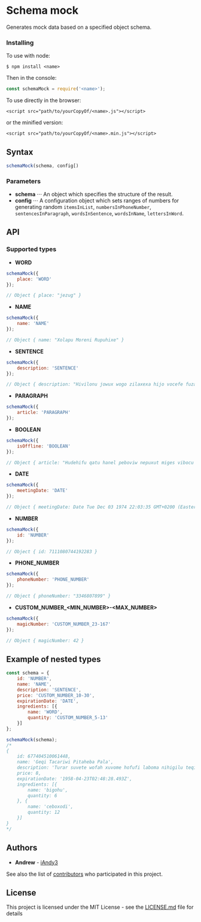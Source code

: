 # Schema mock
Generates mock data based on a specified object schema.

### Installing
To use with node:
```
$ npm install <name>
```

Then in the console:
```javascript
const schemaMock = require('<name>');
```

To use directly in the browser:
```
<script src="path/to/yourCopyOf/<name>.js"></script>
```

or the minified version:
```
<script src="path/to/yourCopyOf/<name>.min.js"></script>
```

## Syntax
```javascript
schemaMock(schema, config[)
```

### Parameters
* **schema**
⋅⋅⋅ An object which specifies the structure of the result.
* **config**
⋅⋅⋅ A configuration object which sets ranges of numbers for generating random `itemsInList`, `numbersInPhoneNumber`, `sentencesInParagraph`, `wordsInSentence`, `wordsInName`, `lettersInWord`.
 
## API

### Supported types
* **WORD**
```javascript
schemaMock({
	place: 'WORD'
}); 

// Object { place: "jezug" }
```
* **NAME**
```javascript
schemaMock({
	name: 'NAME'
}); 

// Object { name: "Xolapu Moreni Rupuhixe" }
```
* **SENTENCE**
```javascript
schemaMock({
	description: 'SENTENCE'
}); 

// Object { description: "Hivilonu jowux wogo zilaxexa hijo vocefe fuzar." }
```
* **PARAGRAPH**
```javascript
schemaMock({
	article: 'PARAGRAPH'
});
```
* **BOOLEAN**
```javascript
schemaMock({
	isOffline: 'BOOLEAN'
}); 

// Object { article: "Hudehifu qatu hanel peboviw nepuxut miges vibocu zatipe retuq. Bihu safa juzu tufuho bojap rimapo hovuqasi faha vezu. Dicewama yivusuhu valuy qunowaci jixun. Xoyuvo befo rorer tudo qabac butap pezu tebawup cedow. Puvasar tote xeqer cuxeduzo wico zequrefi lirabad periniw. Jamopofe cucojuh menu cawete denipivu." }
```
* **DATE**
```javascript
schemaMock({
	meetingDate: 'DATE'
}); 

// Object { meetingDate: Date Tue Dec 03 1974 22:03:35 GMT+0200 (Eastern European Standard Time) }
```
* **NUMBER**
```javascript
schemaMock({
	id: 'NUMBER'
}); 

// Object { id: 7111080744192283 }
```
* **PHONE_NUMBER**
```javascript
schemaMock({
	phoneNumber: 'PHONE_NUMBER'
}); 

// Object { phoneNumber: "3346807899" }
```
* **CUSTOM_NUMBER_<MIN_NUMBER>-<MAX_NUMBER>**
```javascript
schemaMock({
	magicNumber: 'CUSTOM_NUMBER_23-167'
}); 

// Object { magicNumber: 42 }
```

## Example of nested types

```javascript
const schema = {
	id: 'NUMBER',
	name: 'NAME',
	description: 'SENTENCE',
	price: 'CUSTOM_NUMBER_10-30',
	expirationDate: 'DATE',
	ingredients: [{
		name: 'WORD',
		quantity: 'CUSTOM_NUMBER_5-13'
	}]
};

schemaMock(schema);
/*
{
	id: 677404510061448,
	name: 'Geqi Tacariwi Pitaheba Pala',
	description: 'Turar suvete wofah xuvome hofufi laboma nihigilu teqiz.',
	price: 8,
	expirationDate: '1958-04-23T02:48:28.493Z',
	ingredients: [{
		name: 'bigohu',
		quantity: 6
	}, {
		name: 'ceboxodi',
		quantity: 12
	}]
}
*/
```

## Authors
* **Andrew** - [iAndy3](https://github.com/iAndy3)

See also the list of [contributors](https://github.com/iAndy3/schema-mock/graphs/contributors) who participated in this project.

## License
This project is licensed under the MIT License - see the [LICENSE.md](LICENSE.md) file for details